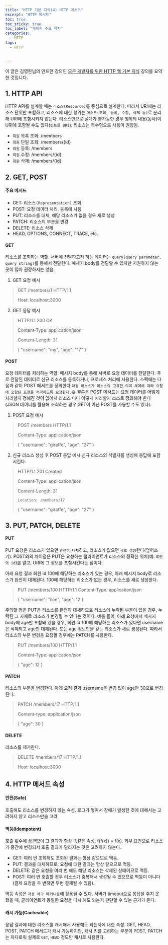 ```yaml
---
title: "HTTP 기본 지식(4) HTTP 메서드"
excerpt: "HTTP 메서드"
toc: true
toc_sticky: true
toc_label: "페이지 주요 목차"
categories:
  - HTTP
tags:
  - HTTP


---
```


이 글은 김영한님의 인프런 강의인 [모든 개발자를 위한 HTTP 웹 기본 지식](https://www.inflearn.com/course/http-%EC%9B%B9-%EB%84%A4%ED%8A%B8%EC%9B%8C%ED%81%AC/dashboard) 강의를 요약한 것입니다.



## 1. HTTP API



HTTP API를 설계할 때는 `리소스(Resource)`를 중심으로 설계한다. 따라서 URI에는 리소스 단위만 포함하고, 리소스에 대한 행위는 `메소드(조회, 등록, 수정, 삭제 등)`로 분리해 URI에 포함시키지 않는다. 리소스만으로 설계가 불가능한 경우 행위의 내용(동사)이 URI에 포함될 수도 있다(`컨트롤 URI`). 리소스는 복수형으로 사용이 권장됨.
- `회원` 목록 조회: /members
- `회원` 단일 조회: /members/{id}
- `회원` 등록: /members
- `회원` 수정: /members/{id}
- `회원` 삭제: /members/{id}



## 2. GET, POST



#### 주요 메서드
- GET: 리소스`(Representation)` 조회
- POST: 요청 데이터 처리, 등록에 사용
- PUT: 리소스를 대체, 해당 리소스가 없을 경우 새로 생성
- PATCH: 리소스의 부분을 변경
- DELETE: 리소스 삭제
- HEAD, OPTIONS, CONNECT, TRACE, etc.

#### GET
리소스를 조회하는 역할. 서버에 전달하고자 하는 데이터는 `query(query parameter, query string)`를 통해서 전달한다. 메세지 body를 전달할 수 있지만 지원하지 않는 곳이 많아 권장하지는 않음.

1. GET 요청 예시
>
> GET /members/1 HTTP/1.1
> 
> Host: localhost:3000

2. GET 응답 예시
>
> HTTP/1.1 200 OK
> 
> Content-Type: application/json
> 
> Content-Length: 31
>
> {
> "username": "my",
> "age": "17"
> }

#### POST
요청 데이터를 처리하는 역할. 메시지 body를 통해 서버로 요청 데이터를 전달한다. 주로 전달된 데이터로 신규 리소스를 등록하거나, 프로세스 처리에 사용한다. 스펙에는 다음과 같이 POST 메서드를 정의한다.`대상 리소스가 리소스의 고유한 의미 체계에 따라 요청에 포함된 표현을 처리하도록 요청한다.😂` 결론은 POST 메서드는 요청 데이터를 어떻게 처리할지 정해진 것이 없어서 리소스 마다 어떻게 처리할지 스스로 정의해야 한다(JSON 데이터를 활용해 조회하는 경우 GET이 아닌 POST를 사용할 수도 있다).

1. POST 요청 예시
>
> POST /members HTTP/1.1
> 
> Content-Type: application/json
>
> {
> "username": "giraffe",
> "age": "27"
> }

2. 신규 리소스 생성 후 POST 응답 예시
신규 리소스의 식별자를 생성해 응답에 포함시킨다.
>
> HTTP/1.1 201 Created
> 
> Content-Type: application/json
> 
> Content-Length: 31
> 
> `Location: /members/17` 
>
> {
> "username": "giraffe",
> "age": "27"
> }



## 3. PUT, PATCH, DELETE



#### PUT
PUT 요청은 리소스가 있으면 `완전히 대체`하고, 리소스가 없으면 `새로 생성`한다(덮어쓰기). POST와의 차이점은 PUT은 요청하는 클라이언트가 리소스의 정확한 위치(예: `회원의 id`)를 알고, URI에 그 정보를 포함시킨다는 점이다. 

아래 요청 결과 회원 id 100에 해당하는 리소스가 있는 경우, 아래 메시지 body로 리소스가 완전히 대체된다. 100에 해당하는 리소스가 없는 경우, 리소스를 새로 생성한다.

> PUT /members/100 HTTP/1.1
> Content-Type: application/json
>
> {
> "username": "lion",
> "age": 12
> }

주의할 점은 PUT은 리소스를 완전히 대체하므로 리소스에 누락된 부분이 있을 경우, 누락된 그 자체로 리소스가 변경될 수 있다는 것이다. 예를 들어, 아래 요청에서 메시지 body에 age만 포함돼 있을 경우, 회원 id 100에 해당하는 리소스가 있다면 username은 삭제되고 age만 대체된다. 또는 age 정보만을 갖는 리소스가 새로 생성된다. 따라서 리소스의 부분 변경을 요청할 경우에는 PATCH를 사용한다.

> PUT /members/100 HTTP/1.1
> 
> Content-Type: application/json
>
> {
> "age": 12
> }


#### PATCH
리소스의 부분을 변경한다. 아래 요청 결과 username은 변경 없이 age만 30으로 변경된다.
> PATCH /members/17 HTTP/1.1
> 
> Content-type: application/json
>
> {
> "age": 30
> }

#### DELETE
리소스를 제거한다.
>DELETE /members/17 HTTP/1.1
>
>Host: localhost:3000



## 4. HTTP 메서드 속성



#### 안전(Safe)
호출해도 리소스를 변경하지 않는 속성. 로그가 쌓여서 장애가 발생한 것에 대해서는 고려하지 않고 리소스만을 고려.

#### 멱등(Idempotent)
호출 횟수에 상관없이 그 결과가 항상 똑같은 속성. f(f(x)) = f(x). 외부 요인으로 리소스가 중간에 변경되서 호출 결과가 달라지는 것은 고려하지 않는다.

- GET: 여러 번 조회해도 조회된 결과는 항상 같으므로 멱등.
- PUT: 결과를 대체하므로, 요청에 대한 결과는 항상 같으므로 멱등.
- DELETE: 같은 요청을 여러 번 해도 해당 리소스는 삭제된 상태이므로 멱등.
- POST: 여러 번 호출할 경우 리소스가 중복해서 생성될 수 있으므로 멱등이 아니다(결제 요청을 두 번하면 두번 결제될 수 있음).

멱등 속성은 `자동 복구 메커니즘`에 활용될 수 있다. 서버가 timeout으로 응답을 주지 못했을 때, 클라이언트가 동일한 요청을 다시 해도 되는지 판단할 수 있는 근거가 된다.

#### 캐시 가능(Cacheable)
응답 결과에 대한 리소스를 캐시해서 사용해도 되는지에 대한 속성. GET, HEAD, POST, PATCH 메서드가 캐시 가능하지만, 캐시 키를 고려하는 부분이 POST, PATCH는 까다로워 실제로 `GET`, `HEAD` 정도만 캐시로 사용한다. 
